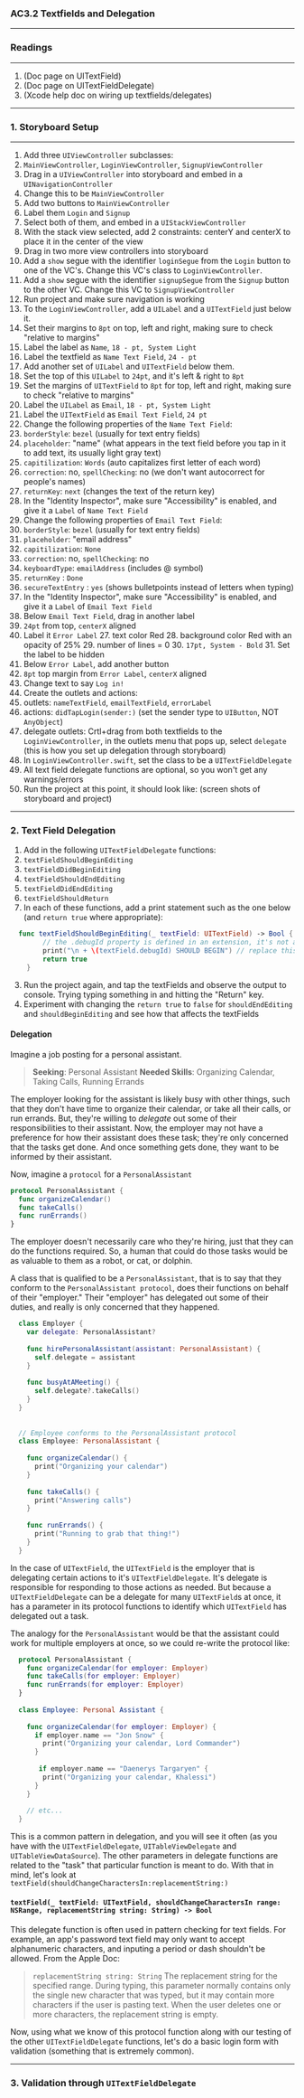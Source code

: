 ### AC3.2 Textfields and Delegation
---

### Readings
---
1. (Doc page on UITextField)
2. (Doc page on UITextFieldDelegate)
3. (Xcode help doc on wiring up textfields/delegates)

---
### 1. Storyboard Setup
---

1. Add three `UIViewController` subclasses: 
  2. `MainViewController`, `LoginViewController`, `SignupViewController`
3. Drag in a `UIViewController` into storyboard and embed in a `UINavigationController`
  4. Change this to be `MainViewController`
5. Add two buttons to `MainViewController`
  6. Label them `Login` and `Signup`
  7. Select both of them, and embed in a `UIStackViewController`
  8. With the stack view selected, add 2 constraints: centerY and centerX to place it in the center of the view
9. Drag in two more view controllers into storyboard
  10. Add a `show` segue with the identifier `loginSegue` from the `Login` button to one of the VC's. Change this VC's class to `LoginViewController`.
  11. Add a `show` segue with the identifier `signupSegue` from the `Signup` button to the other VC. Change this VC to `SignupViewController`
  12. Run project and make sure navigation is working
13. To the `LoginViewController`, add a `UILabel` and a `UITextField` just below it. 
  14. Set their margins to `8pt` on top, left and right, making sure to check "relative to margins"
  15. Label the label as `Name`, `18 - pt, System Light`
  16. Label the textfield as `Name Text Field`, `24 - pt`
15. Add another set of `UILabel` and `UITextField` below them.
  16. Set the top of this `UILabel` to `24pt`, and it's left & right to `8pt`
  17. Set the margins of `UITextField` to `8pt` for top, left and right, making sure to check "relative to margins"
  18. Label the `UILabel` as `Email`, `18 - pt, System Light`
  19. Label the `UITextField` as `Email Text Field`, `24 pt`
18. Change the following properties of the `Name Text Field`:
  19. `borderStyle`: `bezel` (usually for text entry fields)
  19. `placeholder`: "name" (what appears in the text field before you tap in it to add text, its usually light gray text)
  20. `capitilization`: `Words` (auto capitalizes first letter of each word)
  21. `correction`: no, `spellChecking`: no (we don't want autocorrect for people's names)
  22. `returnKey`: `next` (changes the text of the return key)
  23. In the "Identity Inspector", make sure "Accessibility" is enabled, and give it a `Label` of `Name Text Field`
23. Change the following properties of `Email Text Field`:
  24. `borderStyle`: `bezel` (usually for text entry fields)
  19. `placeholder`: "email address"
  20. `capitilization`: `None`
  21. `correction`: no, `spellChecking`: no
  22. `keyboardType`: `emailAddress` (includes @ symbol)
  22. `returnKey` : `Done`
  23. `secureTextEntry` : `yes` (shows bulletpoints instead of letters when typing)
  24. In the "Identity Inspector", make sure "Accessibility" is enabled, and give it a `Label` of `Email Text Field`
24. Below `Email Text Field`, drag in another label
  25. `24pt` from top, `centerX` aligned
  26. Label it `Error Label`
    27. text color Red
    28. background color Red with an opacity of 25%
    29. number of lines = 0
    30. `17pt, System - Bold`
    31. Set the label to be hidden
31. Below `Error Label`, add another button
  32. `8pt` top margin from `Error Label`, `centerX` aligned
  33. Change text to say `Log in!`
34. Create the outlets and actions:
  35. outlets: `nameTextField`, `emailTextField`, `errorLabel`
  36. actions: `didTapLogin(sender:)` (set the sender type to `UIButton`, NOT `AnyObject`)
  37. delegate outlets: Crtl+drag from both textfields to the `LoginViewController`, in the outlets menu that pops up, select `delegate` (this is how you set up delegation through storyboard)
38. In `LoginViewController.swift`, set the class to be a `UITextFieldDelegate`
  39. All text field delegate functions are optional, so you won't get any warnings/errors
40. Run the project at this point, it should look like: (screen shots of storyboard and project)

---
### 2. Text Field Delegation
1. Add in the following `UITextFieldDelegate` functions:
  2. `textFieldShouldBeginEditing`
  3. `textFieldDidBeginEditing`
  4. `textFieldShouldEndEditing`
  5. `textFieldDidEndEditing`
  6. `textFieldShouldReturn`
7. In each of these functions, add a print statement such as the one below (and `return true` where appropriate):
``` swift
  func textFieldShouldBeginEditing(_ textField: UITextField) -> Bool {
        // the .debugId property is defined in an extension, it's not actually part of UITextField
        print("\n + \(textField.debugId) SHOULD BEGIN") // replace this with the function shorthand
        return true
    }
```
3. Run the project again, and tap the textFields and observe the output to console. Trying typing something in and hitting the "Return" key.
  4. Experiment with changing the `return true` to `false` for `shouldEndEditing` and `shouldBeginEditing` and see how that affects the textFields
  
#### Delegation
Imagine a job posting for a personal assistant. 
> **Seeking**: Personal Assistant
> **Needed Skills**: Organizing Calendar, Taking Calls, Running Errands

The employer looking for the assistant is likely busy with other things, such that they don't have time to organize their calendar, or take all their calls, or run errands. But, they're willing to _delegate_ out some of their responsibilities to their assistant. Now, the employer may not have a preference for how their assistant does these task; they're only concerned that the tasks get done. And once something gets done, they want to be informed by their assistant. 

Now, imagine a `protocol` for a `PersonalAssistant`
```swift
protocol PersonalAssistant {
  func organizeCalendar()
  func takeCalls()
  func runErrands()
}
```
The employer doesn't necessarily care who they're hiring, just that they can do the functions required. So, a human that could do those tasks would be as valuable to them as a robot, or cat, or dolphin. 

A class that is qualified to be a `PersonalAssistant`, that is to say that they conform to the `PersonalAssistant protocol`, does their functions on behalf of their "employer." Their "employer" has delegated out some of their duties, and really is only concerned that they happened. 

```swift
  class Employer {
    var delegate: PersonalAssistant?
    
    func hirePersonalAssistant(assistant: PersonalAssistant) {
      self.delegate = assistant
    }
    
    func busyAtAMeeting() {
      self.delegate?.takeCalls()
    }
  }
  
  
  // Employee conforms to the PersonalAssistant protocol
  class Employee: PersonalAssistant {
    
    func organizeCalendar() {
      print("Organizing your calendar")
    }
    
    func takeCalls() {
      print("Answering calls")
    }
    
    func runErrands() {
      print("Running to grab that thing!")
    }
  }
```

In the case of `UITextField`, the `UITextField` is the employer that is delegating certain actions to it's `UITextFieldDelegate`. It's delegate is responsible for responding to those actions as needed. But because a `UITextFieldDelegate` can be a delegate for many `UITextField`s at once, it has a parameter in its protocol functions to identify which `UITextField` has delegated out a task. 

The analogy for the `PersonalAssistant` would be that the assistant could work for multiple employers at once, so we could re-write the protocol like: 

```swift
  protocol PersonalAssistant {
    func organizeCalendar(for employer: Employer)
    func takeCalls(for employer: Employer)
    func runErrands(for employer: Employer)
  }
  
  class Employee: Personal Assistant {
  
    func organizeCalendar(for employer: Employer) {
      if employer.name == "Jon Snow" {
        print("Organizing your calendar, Lord Commander")
      }
     
       if employer.name == "Daenerys Targaryen" {
        print("Organizing your calendar, Khalessi")
      }
    }
    
    // etc... 
  }
```

This is a common pattern in delegation, and you will see it often (as you have with the `UITextFieldDelegate`, `UITableViewDelegate` and `UITableViewDataSource`). The other parameters in delegate functions are related to the "task" that particular function is meant to do. With that in mind, let's look at `textField(shouldChangeCharactersIn:replacementString:)`

#### `textField(_ textField: UITextField, shouldChangeCharactersIn range: NSRange, replacementString string: String) -> Bool`
This delegate function is often used in pattern checking for text fields. For example, an app's password text field may only want to accept alphanumeric characters, and inputing a period or dash shouldn't be allowed. From the Apple Doc:

> `replacementString string: String` The replacement string for the specified range. During typing, this parameter normally contains only the single new character that was typed, but it may contain more characters if the user is pasting text. When the user deletes one or more characters, the replacement string is empty.

Now, using what we know of this protocol function along with our testing of the other `UITextFieldDelegate` functions, let's do a basic login form with validation (something that is extremely common). 

----
### 3. Validation through `UITextFieldDelegate`




